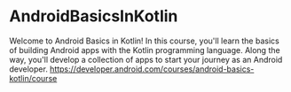 # AndroidBasicsInKotlin
Welcome to Android Basics in Kotlin! In this course, you'll learn the basics of building Android apps with the Kotlin programming language. Along the way, you'll develop a collection of apps to start your journey as an Android developer.   https://developer.android.com/courses/android-basics-kotlin/course
